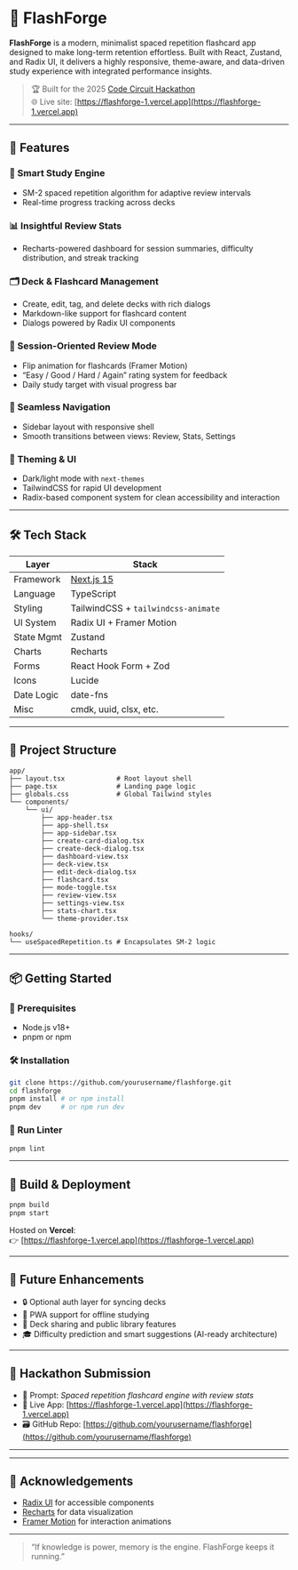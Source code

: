 # 📘 FlashForge

**FlashForge** is a modern, minimalist spaced repetition flashcard app designed to make long-term retention effortless. Built with React, Zustand, and Radix UI, it delivers a highly responsive, theme-aware, and data-driven study experience with integrated performance insights.

> 🏆 Built for the 2025 [Code Circuit Hackathon](https://codecircuit.ai)  
> 🌐 Live site: [https://flashforge-1.vercel.app](https://flashforge-1.vercel.app)

---

## 🚀 Features

### 🧠 Smart Study Engine
- SM-2 spaced repetition algorithm for adaptive review intervals
- Real-time progress tracking across decks

### 📊 Insightful Review Stats
- Recharts-powered dashboard for session summaries, difficulty distribution, and streak tracking

### 🗂️ Deck & Flashcard Management
- Create, edit, tag, and delete decks with rich dialogs
- Markdown-like support for flashcard content
- Dialogs powered by Radix UI components

### 🎯 Session-Oriented Review Mode
- Flip animation for flashcards (Framer Motion)
- “Easy / Good / Hard / Again” rating system for feedback
- Daily study target with visual progress bar

### 🧭 Seamless Navigation
- Sidebar layout with responsive shell
- Smooth transitions between views: Review, Stats, Settings

### 🎨 Theming & UI
- Dark/light mode with `next-themes`
- TailwindCSS for rapid UI development
- Radix-based component system for clean accessibility and interaction

---

## 🛠️ Tech Stack

| Layer        | Stack                               |
|--------------|--------------------------------------|
| Framework    | [Next.js 15](https://nextjs.org)     |
| Language     | TypeScript                          |
| Styling      | TailwindCSS + `tailwindcss-animate` |
| UI System    | Radix UI + Framer Motion             |
| State Mgmt   | Zustand                             |
| Charts       | Recharts                            |
| Forms        | React Hook Form + Zod               |
| Icons        | Lucide                              |
| Date Logic   | date-fns                             |
| Misc         | cmdk, uuid, clsx, etc.              |

---

## 📁 Project Structure

```
app/
├── layout.tsx             # Root layout shell
├── page.tsx               # Landing page logic
├── globals.css            # Global Tailwind styles
└── components/
    └── ui/
        ├── app-header.tsx
        ├── app-shell.tsx
        ├── app-sidebar.tsx
        ├── create-card-dialog.tsx
        ├── create-deck-dialog.tsx
        ├── dashboard-view.tsx
        ├── deck-view.tsx
        ├── edit-deck-dialog.tsx
        ├── flashcard.tsx
        ├── mode-toggle.tsx
        ├── review-view.tsx
        ├── settings-view.tsx
        ├── stats-chart.tsx
        └── theme-provider.tsx

hooks/
└── useSpacedRepetition.ts # Encapsulates SM-2 logic
```

---

## 📦 Getting Started

### 🔧 Prerequisites
- Node.js v18+
- pnpm or npm

### 🛠️ Installation

```bash
git clone https://github.com/yourusername/flashforge.git
cd flashforge
pnpm install # or npm install
pnpm dev     # or npm run dev
```

### 🧪 Run Linter

```bash
pnpm lint
```

---

## 🔄 Build & Deployment

```bash
pnpm build
pnpm start
```

Hosted on **Vercel**:  
👉 [https://flashforge-1.vercel.app](https://flashforge-1.vercel.app)

---

## 🧠 Future Enhancements

- 🔒 Optional auth layer for syncing decks
- 📱 PWA support for offline studying
- 🔁 Deck sharing and public library features
- 🎓 Difficulty prediction and smart suggestions (AI-ready architecture)

---

## 🏁 Hackathon Submission

- 🧩 Prompt: *Spaced repetition flashcard engine with review stats*
- 🔗 Live App: [https://flashforge-1.vercel.app](https://flashforge-1.vercel.app)
- 🗃 GitHub Repo: [https://github.com/yourusername/flashforge](https://github.com/yourusername/flashforge)

---

---

## 🙌 Acknowledgements

- [Radix UI](https://www.radix-ui.com/) for accessible components
- [Recharts](https://recharts.org/) for data visualization
- [Framer Motion](https://www.framer.com/motion/) for interaction animations

---

> “If knowledge is power, memory is the engine. FlashForge keeps it running.”
